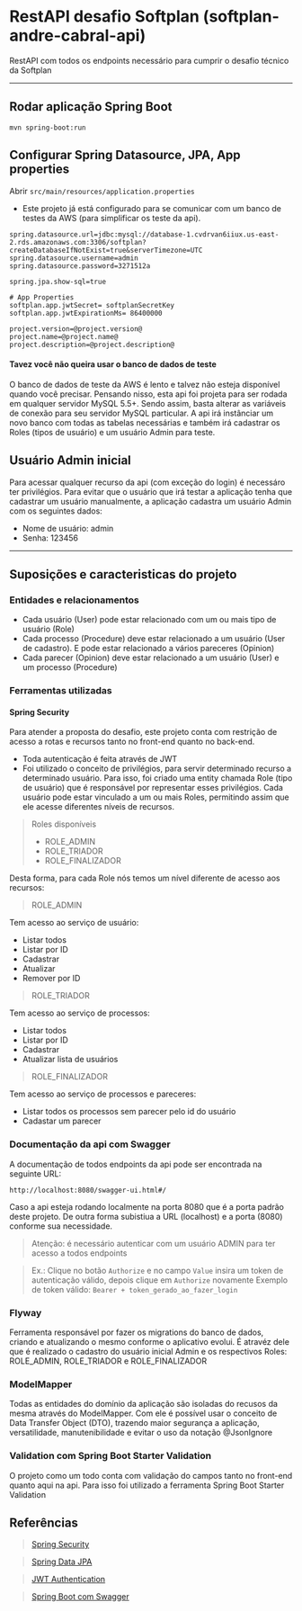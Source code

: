 # RestAPI desafio Softplan (softplan-andre-cabral-api)

RestAPI com todos os endpoints necessário para cumprir o desafio
técnico da Softplan

---

## Rodar aplicação Spring Boot
```
mvn spring-boot:run
```

## Configurar Spring Datasource, JPA, App properties
Abrir `src/main/resources/application.properties`
- Este projeto já está configurado para se comunicar com um banco de testes
da AWS (para simplificar os teste da api).
```
spring.datasource.url=jdbc:mysql://database-1.cvdrvan6iiux.us-east-2.rds.amazonaws.com:3306/softplan?createDatabaseIfNotExist=true&serverTimezone=UTC
spring.datasource.username=admin
spring.datasource.password=3271512a

spring.jpa.show-sql=true

# App Properties
softplan.app.jwtSecret= softplanSecretKey
softplan.app.jwtExpirationMs= 86400000

project.version=@project.version@
project.name=@project.name@
project.description=@project.description@
```
#### Tavez você não queira usar o banco de dados de teste
O banco de dados de teste da AWS é lento e talvez não esteja disponível quando você
precisar. Pensando nisso, esta api foi projeta para ser rodada em qualquer servidor MySQL 5.5+. Sendo assim, basta alterar as variáveis de conexão para seu servidor MySQL particular. A api irá instânciar um novo banco com todas as tabelas necessárias e também irá cadastrar os Roles (tipos de usuário) e um usuário Admin para teste.

## Usuário Admin inicial
Para acessar qualquer recurso da api (com exceção do login) é necessáro ter privilégios. Para evitar que o usuário que irá testar a aplicação tenha que cadastrar um usuário manualmente, a aplicação cadastra um usuário Admin com os seguintes dados:

- Nome de usuário: admin
- Senha: 123456

---

## Suposições e caracteristicas do projeto

### Entidades e relacionamentos
- Cada usuário (User) pode estar relacionado com um ou mais tipo de usuário (Role)
- Cada processo (Procedure) deve estar relacionado a um usuário (User de cadastro). E pode estar relacionado a vários pareceres (Opinion)
- Cada parecer (Opinion) deve estar relacionado a um usuário (User) e um processo (Procedure)

### Ferramentas utilizadas

#### Spring Security
Para atender a proposta do desafio, este projeto conta com restrição de acesso a rotas e recursos tanto no front-end quanto no back-end.

- Toda autenticação é feita através de JWT
- Foi utilizado o conceito de privilégios, para servir determinado recurso a determinado usuário. Para isso, foi criado uma entity chamada Role (tipo de usuário) que é responsável por representar esses privilégios. Cada usuário pode estar vinculado a um ou mais Roles, permitindo assim que ele acesse diferentes níveis de recursos.
> Roles disponíveis
> - ROLE_ADMIN
> - ROLE_TRIADOR
> - ROLE_FINALIZADOR

Desta forma, para cada Role nós temos um nível diferente de acesso aos recursos:
> ROLE_ADMIN

Tem acesso ao serviço de usuário:
- Listar todos
- Listar por ID
- Cadastrar
- Atualizar
- Remover por ID

> ROLE_TRIADOR

Tem acesso ao serviço de processos:
- Listar todos
- Listar por ID
- Cadastrar
- Atualizar lista de usuários

> ROLE_FINALIZADOR

Tem acesso ao serviço de processos e pareceres:
- Listar todos os processos sem parecer pelo id do usuário
- Cadastar um parecer


### Documentação da api com Swagger
A documentação de todos endpoints da api pode ser encontrada na seguinte URL:

```
http://localhost:8080/swagger-ui.html#/
```

Caso a api esteja rodando localmente na porta 8080 que é a porta padrão deste projeto. De outra forma subistiua a URL (localhost) e a porta (8080) conforme sua necessidade.

> Atenção: é necessário autenticar com um usuário ADMIN para ter acesso a todos endpoints

> Ex.: Clique no botão `Authorize` e no campo `Value` insira um token de autenticação válido, depois clique em `Authorize` novamente
> Exemplo de token válido: `Bearer + token_gerado_ao_fazer_login`

### Flyway
Ferramenta responsável por fazer os migrations do banco de dados, criando e atualizando o mesmo conforme o aplicativo evolui. É atravéz dele que é realizado o cadastro do usuário inicial Admin e os respectivos Roles: ROLE_ADMIN, ROLE_TRIADOR e ROLE_FINALIZADOR

### ModelMapper
Todas as entidades do domínio da aplicação são isoladas do recusos da mesma através do ModelMapper. Com ele é possível usar o conceito de Data Transfer Object (DTO), trazendo maior segurança a aplicação, versatilidade, manutenibilidade e evitar o uso da notação @JsonIgnore

### Validation com Spring Boot Starter Validation
O projeto como um todo conta com validação do campos tanto no front-end quanto aqui na api. Para isso foi utilizado a ferramenta Spring Boot Starter Validation

## Referências
> [Spring Security](https://spring.io/projects/spring-security)

> [Spring Data JPA](https://docs.spring.io/spring-data/jpa/docs/current/reference/html/#jpa.query-methods)

> [JWT Authentication](https://bezkoder.com/spring-boot-jwt-authentication/)

> [Spring Boot com Swagger](https://www.treinaweb.com.br/blog/documentando-uma-api-spring-boot-com-o-swagger/)

